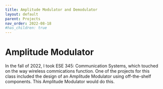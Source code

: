 ```yaml
---
title: Amplitude Modulator and Demodulator
layout: default
parent: Projects
nav_order: 2022-08-18
#has_children: true
---
```


# Amplitude Modulator

In the fall of 2022, I took ESE 345: Communication Systems, which touched on the way wireless commications function. One of the projects for this class included the design of an Amplitude Modulator using off-the-shelf components. This Amplitude Modulator would  do this.